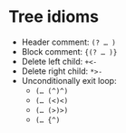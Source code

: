 # Tree idioms

- Header comment: `(? … )`
- Block comment: `{(? … )}`
- Delete left child: `+<-`
- Delete right child: `*>-`
- Unconditionally exit loop:
  - `(… (^)^)`
  - `(… (<)<)`
  - `(… (>)>)`
  - `(… {^)`
